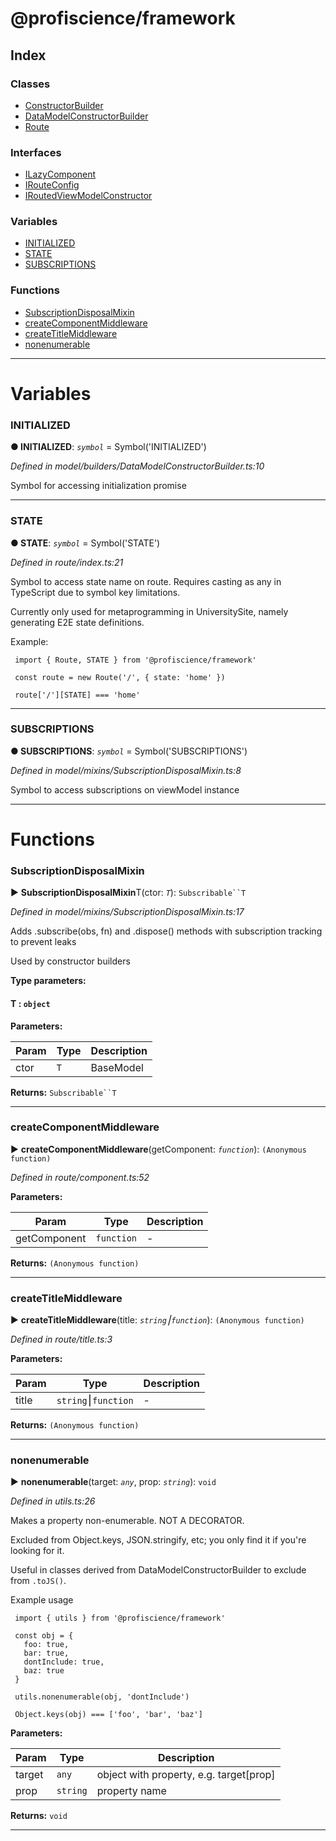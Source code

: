 


#  @profiscience/framework

## Index

### Classes

* [ConstructorBuilder](classes/constructorbuilder.md)
* [DataModelConstructorBuilder](classes/datamodelconstructorbuilder.md)
* [Route](classes/route.md)


### Interfaces

* [ILazyComponent](interfaces/ilazycomponent.md)
* [IRouteConfig](interfaces/irouteconfig.md)
* [IRoutedViewModelConstructor](interfaces/iroutedviewmodelconstructor.md)


### Variables

* [INITIALIZED](#initialized)
* [STATE](#state)
* [SUBSCRIPTIONS](#subscriptions)


### Functions

* [SubscriptionDisposalMixin](#subscriptiondisposalmixin)
* [createComponentMiddleware](#createcomponentmiddleware)
* [createTitleMiddleware](#createtitlemiddleware)
* [nonenumerable](#nonenumerable)



---
# Variables
<a id="initialized"></a>

###  INITIALIZED

**●  INITIALIZED**:  *`symbol`*  =  Symbol('INITIALIZED')

*Defined in model/builders/DataModelConstructorBuilder.ts:10*



Symbol for accessing initialization promise




___

<a id="state"></a>

###  STATE

**●  STATE**:  *`symbol`*  =  Symbol('STATE')

*Defined in route/index.ts:21*



Symbol to access state name on route. Requires casting as any in TypeScript due to symbol key limitations.

Currently only used for metaprogramming in UniversitySite, namely generating E2E state definitions.

Example:

     import { Route, STATE } from '@profiscience/framework'

     const route = new Route('/', { state: 'home' })

     route['/'][STATE] === 'home'




___

<a id="subscriptions"></a>

###  SUBSCRIPTIONS

**●  SUBSCRIPTIONS**:  *`symbol`*  =  Symbol('SUBSCRIPTIONS')

*Defined in model/mixins/SubscriptionDisposalMixin.ts:8*



Symbol to access subscriptions on viewModel instance




___


# Functions
<a id="subscriptiondisposalmixin"></a>

###  SubscriptionDisposalMixin

► **SubscriptionDisposalMixin**T(ctor: *`T`*): `Subscribable``T`



*Defined in model/mixins/SubscriptionDisposalMixin.ts:17*



Adds .subscribe(obs, fn) and .dispose() methods with subscription tracking to prevent leaks

Used by constructor builders


**Type parameters:**

#### T :  `object`
**Parameters:**

| Param | Type | Description |
| ------ | ------ | ------ |
| ctor | `T`   |  BaseModel |





**Returns:** `Subscribable``T`





___

<a id="createcomponentmiddleware"></a>

###  createComponentMiddleware

► **createComponentMiddleware**(getComponent: *`function`*): `(Anonymous function)`



*Defined in route/component.ts:52*



**Parameters:**

| Param | Type | Description |
| ------ | ------ | ------ |
| getComponent | `function`   |  - |





**Returns:** `(Anonymous function)`





___

<a id="createtitlemiddleware"></a>

###  createTitleMiddleware

► **createTitleMiddleware**(title: *`string`⎮`function`*): `(Anonymous function)`



*Defined in route/title.ts:3*



**Parameters:**

| Param | Type | Description |
| ------ | ------ | ------ |
| title | `string`⎮`function`   |  - |





**Returns:** `(Anonymous function)`





___

<a id="nonenumerable"></a>

###  nonenumerable

► **nonenumerable**(target: *`any`*, prop: *`string`*): `void`



*Defined in utils.ts:26*



Makes a property non-enumerable. NOT A DECORATOR.

Excluded from Object.keys, JSON.stringify, etc; you only find it if you're looking for it.

Useful in classes derived from DataModelConstructorBuilder to exclude from `.toJS()`.

Example usage

     import { utils } from '@profiscience/framework'

     const obj = {
       foo: true,
       bar: true,
       dontInclude: true,
       baz: true
     }

     utils.nonenumerable(obj, 'dontInclude')

     Object.keys(obj) === ['foo', 'bar', 'baz']


**Parameters:**

| Param | Type | Description |
| ------ | ------ | ------ |
| target | `any`   |  object with property, e.g. target[prop] |
| prop | `string`   |  property name |





**Returns:** `void`





___


